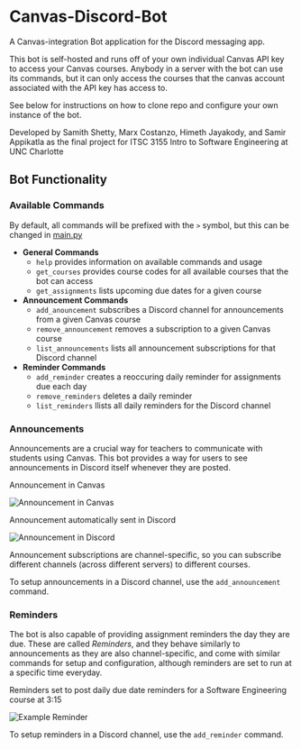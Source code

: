 # Canvas-Discord-Bot
A Canvas-integration Bot application for the Discord messaging app.

This bot is self-hosted and runs off of your own individual Canvas API key to access your Canvas courses. Anybody in a server with the bot can use its commands, but it can only access the courses that the canvas account associated with the API key has access to.

See below for instructions on how to clone repo and configure your own instance of the bot.

Developed by Samith Shetty, Marx Costanzo, Himeth Jayakody, and Samir Appikatla as the final project for ITSC 3155 Intro to Software Engineering at UNC Charlotte

## Bot Functionality
### Available Commands
By default, all commands will be prefixed with the `>` symbol, but this can be changed in [main.py](main.py)
- **General Commands**
  - `help` provides information on available commands and usage
  - `get_courses` provides course codes for all available courses that the bot can access
  - `get_assignments` lists upcoming due dates for a given course
- **Announcement Commands**
  - `add_anouncement` subscribes a Discord channel for announcements from a given Canvas course
  - `remove_announcement` removes a subscription to a given Canvas course
  - `list_announcements` lists all announcement subscriptions for that Discord channel
- **Reminder Commands**
  - `add_reminder` creates a reoccuring daily reminder for assignments due each day 
  - `remove_reminders` deletes a daily reminder
  - `list_reminders` llists all daily reminders for the Discord channel

### Announcements
Announcements are a crucial way for teachers to communicate with students using Canvas. This bot provides a way for users to see announcements in Discord itself whenever they are posted.

Announcement in Canvas

![Announcement in Canvas](https://i.ibb.co/cvmxtdx/Canvas-Announcement.png)

Announcement automatically sent in Discord

![Announcement in Discord](https://i.ibb.co/X4L40Bm/Discord-Announcement.png)

Announcement subscriptions are channel-specific, so you can subscribe different channels (across different servers) to different courses.

To setup announcements in a Discord channel, use the `add_announcement` command.

### Reminders
The bot is also capable of providing assignment reminders the day they are due. These are called _Reminders_, and they behave similarly to announcements as they are also channel-specific, and come with similar commands for setup and configuration, although reminders are set to run at a specific time everyday.

Reminders set to post daily due date reminders for a Software Engineering course at 3:15

![Example Reminder](https://user-images.githubusercontent.com/71335825/117584228-b53d0900-b0d9-11eb-8d4c-21c2f8bdf10b.PNG)

To setup reminders in a Discord channel, use the `add_reminder` command.
